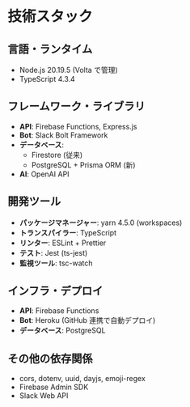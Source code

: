 # 技術スタック

## 言語・ランタイム

- Node.js 20.19.5 (Volta で管理)
- TypeScript 4.3.4

## フレームワーク・ライブラリ

- **API**: Firebase Functions, Express.js
- **Bot**: Slack Bolt Framework
- **データベース**:
  - Firestore (従来)
  - PostgreSQL + Prisma ORM (新)
- **AI**: OpenAI API

## 開発ツール

- **パッケージマネージャー**: yarn 4.5.0 (workspaces)
- **トランスパイラー**: TypeScript
- **リンター**: ESLint + Prettier
- **テスト**: Jest (ts-jest)
- **監視ツール**: tsc-watch

## インフラ・デプロイ

- **API**: Firebase Functions
- **Bot**: Heroku (GitHub 連携で自動デプロイ)
- **データベース**: PostgreSQL

## その他の依存関係

- cors, dotenv, uuid, dayjs, emoji-regex
- Firebase Admin SDK
- Slack Web API
